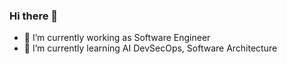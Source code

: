 ### Hi there 👋





- 🔭 I’m currently working as Software Engineer
- 🌱 I’m currently learning AI DevSecOps, Software Architecture
<!--
**sys123-data/sys123-data** is a ✨ _special_ ✨ repository because its `README.md` (this file) appears on your GitHub profile.

Here are some ideas to get you started:

- 🔭 I’m currently working on ...
- 🌱 I’m currently learning 
- 👯 I’m looking to collaborate on ...
- 🤔 I’m looking for help with AI
-->
